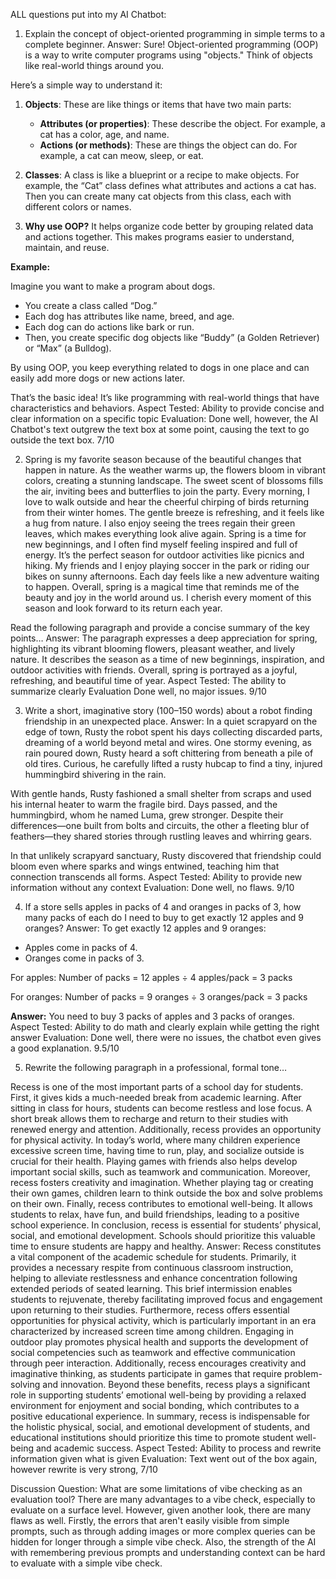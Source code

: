 ALL questions put into my AI Chatbot:

1. Explain the concept of object-oriented programming in simple terms to a complete beginner.
Answer: Sure! Object-oriented programming (OOP) is a way to write computer programs using "objects." Think of objects like real-world things around you.

Here’s a simple way to understand it:

1. **Objects**: These are like things or items that have two main parts:
   - **Attributes (or properties)**: These describe the object. For example, a cat has a color, age, and name.
   - **Actions (or methods)**: These are things the object can do. For example, a cat can meow, sleep, or eat.

2. **Classes**: A class is like a blueprint or a recipe to make objects. For example, the “Cat” class defines what attributes and actions a cat has. Then you can create many cat objects from this class, each with different colors or names.

3. **Why use OOP?** It helps organize code better by grouping related data and actions together. This makes programs easier to understand, maintain, and reuse.

**Example:**

Imagine you want to make a program about dogs.

- You create a class called “Dog.”
- Each dog has attributes like name, breed, and age.
- Each dog can do actions like bark or run.
- Then, you create specific dog objects like “Buddy” (a Golden Retriever) or “Max” (a Bulldog).

By using OOP, you keep everything related to dogs in one place and can easily add more dogs or new actions later.

That’s the basic idea! It’s like programming with real-world things that have characteristics and behaviors.
Aspect Tested: Ability to provide concise and clear information on a specific topic
Evaluation: Done well, however, the AI Chatbot's text outgrew the text box at some point, causing the text to go outside the text box. 7/10

2. Spring is my favorite season because of the beautiful changes that happen in nature. As the weather warms up, the flowers bloom in vibrant colors, creating a stunning landscape. The sweet scent of blossoms fills the air, inviting bees and butterflies to join the party. Every morning, I love to walk outside and hear the cheerful chirping of birds returning from their winter homes. The gentle breeze is refreshing, and it feels like a hug from nature. I also enjoy seeing the trees regain their green leaves, which makes everything look alive again. Spring is a time for new beginnings, and I often find myself feeling inspired and full of energy. It’s the perfect season for outdoor activities like picnics and hiking. My friends and I enjoy playing soccer in the park or riding our bikes on sunny afternoons. Each day feels like a new adventure waiting to happen. Overall, spring is a magical time that reminds me of the beauty and joy in the world around us. I cherish every moment of this season and look forward to its return each year.

Read the following paragraph and provide a concise summary of the key points…
Answer: The paragraph expresses a deep appreciation for spring, highlighting its vibrant blooming flowers, pleasant weather, and lively nature. It describes the season as a time of new beginnings, inspiration, and outdoor activities with friends. Overall, spring is portrayed as a joyful, refreshing, and beautiful time of year.
Aspect Tested: The ability to summarize clearly
Evaluation Done well, no major issues. 9/10

3. Write a short, imaginative story (100–150 words) about a robot finding friendship in an unexpected place.
Answer: In a quiet scrapyard on the edge of town, Rusty the robot spent his days collecting discarded parts, dreaming of a world beyond metal and wires. One stormy evening, as rain poured down, Rusty heard a soft chittering from beneath a pile of old tires. Curious, he carefully lifted a rusty hubcap to find a tiny, injured hummingbird shivering in the rain.

With gentle hands, Rusty fashioned a small shelter from scraps and used his internal heater to warm the fragile bird. Days passed, and the hummingbird, whom he named Luma, grew stronger. Despite their differences—one built from bolts and circuits, the other a fleeting blur of feathers—they shared stories through rustling leaves and whirring gears.

In that unlikely scrapyard sanctuary, Rusty discovered that friendship could bloom even where sparks and wings entwined, teaching him that connection transcends all forms.
Aspect Tested: Ability to provide new information without any context
Evaluation: Done well, no flaws. 9/10

4. If a store sells apples in packs of 4 and oranges in packs of 3, how many packs of each do I need to buy to get exactly 12 apples and 9 oranges?
Answer: To get exactly 12 apples and 9 oranges:

- Apples come in packs of 4.
- Oranges come in packs of 3.

For apples:
Number of packs = 12 apples ÷ 4 apples/pack = 3 packs

For oranges:
Number of packs = 9 oranges ÷ 3 oranges/pack = 3 packs

**Answer:**
You need to buy 3 packs of apples and 3 packs of oranges.
Aspect Tested: Ability to do math and clearly explain while getting the right answer
Evaluation: Done well, there were no issues, the chatbot even gives a good explanation. 9.5/10

5. Rewrite the following paragraph in a professional, formal tone…

Recess is one of the most important parts of a school day for students. First, it gives kids a much-needed break from academic learning. After sitting in class for hours, students can become restless and lose focus. A short break allows them to recharge and return to their studies with renewed energy and attention. Additionally, recess provides an opportunity for physical activity. In today’s world, where many children experience excessive screen time, having time to run, play, and socialize outside is crucial for their health. Playing games with friends also helps develop important social skills, such as teamwork and communication. Moreover, recess fosters creativity and imagination. Whether playing tag or creating their own games, children learn to think outside the box and solve problems on their own. Finally, recess contributes to emotional well-being. It allows students to relax, have fun, and build friendships, leading to a positive school experience. In conclusion, recess is essential for students’ physical, social, and emotional development. Schools should prioritize this valuable time to ensure students are happy and healthy.
Answer: Recess constitutes a vital component of the academic schedule for students. Primarily, it provides a necessary respite from continuous classroom instruction, helping to alleviate restlessness and enhance concentration following extended periods of seated learning. This brief intermission enables students to rejuvenate, thereby facilitating improved focus and engagement upon returning to their studies. Furthermore, recess offers essential opportunities for physical activity, which is particularly important in an era characterized by increased screen time among children. Engaging in outdoor play promotes physical health and supports the development of social competencies such as teamwork and effective communication through peer interaction. Additionally, recess encourages creativity and imaginative thinking, as students participate in games that require problem-solving and innovation. Beyond these benefits, recess plays a significant role in supporting students’ emotional well-being by providing a relaxed environment for enjoyment and social bonding, which contributes to a positive educational experience. In summary, recess is indispensable for the holistic physical, social, and emotional development of students, and educational institutions should prioritize this time to promote student well-being and academic success.
Aspect Tested: Ability to process and rewrite information given what is given
Evaluation: Text went out of the box again, however rewrite is very strong, 7/10


Discussion Question: What are some limitations of vibe checking as an evaluation tool?
There are many advantages to a vibe check, especially to evaluate on a surface level. However, given another look, there are many flaws as well. Firstly, the errors that aren't easily visible from simple prompts, such as through adding images or more complex queries can be hidden for longer through a simple vibe check. Also, the strength of the AI with remembering previous prompts and understanding context can be hard to evaluate with a simple vibe check.
